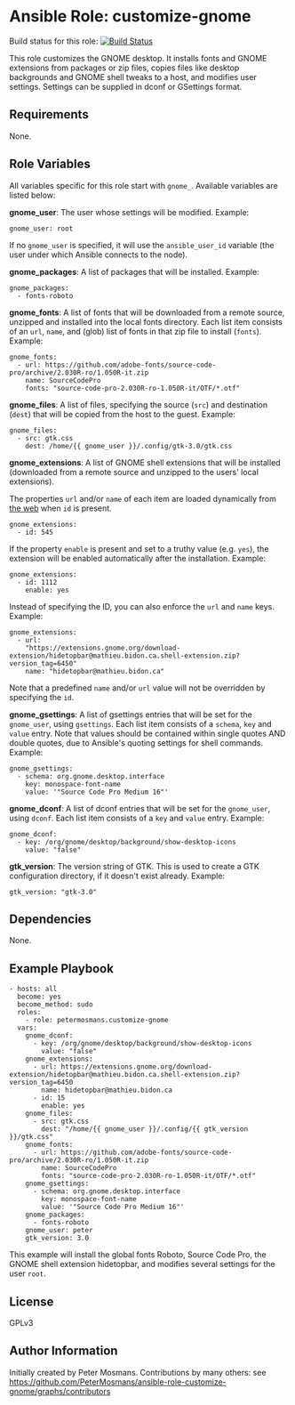 # Ansible Role: customize-gnome

Build status for this role:
[![Build Status](https://travis-ci.org/PeterMosmans/ansible-role-customize-gnome.svg)](https://travis-ci.org/PeterMosmans/ansible-role-customize-gnome)

This role customizes the GNOME desktop. It installs fonts and GNOME extensions
from packages or zip files, copies files like desktop backgrounds and GNOME
shell tweaks to a host, and modifies user settings. Settings can be supplied in
dconf or GSettings format.

## Requirements

None.

## Role Variables

All variables specific for this role start with `gnome_`. Available variables
are listed below:

**gnome_user**: The user whose settings will be modified. Example:

```
gnome_user: root
```

If no `gnome_user` is specified, it will use the `ansible_user_id` variable (the
user under which Ansible connects to the node).

**gnome_packages**: A list of packages that will be installed. Example:

```
gnome_packages:
  - fonts-roboto
```

**gnome_fonts**: A list of fonts that will be downloaded from a remote source,
unzipped and installed into the local fonts directory. Each list item consists
of an `url`, `name`, and (glob) list of fonts in that zip file to install
(`fonts`). Example:

```
gnome_fonts:
  - url: https://github.com/adobe-fonts/source-code-pro/archive/2.030R-ro/1.050R-it.zip
    name: SourceCodePro
    fonts: "source-code-pro-2.030R-ro-1.050R-it/OTF/*.otf"
```

**gnome_files**: A list of files, specifying the source (`src`) and destination
(`dest`) that will be copied from the host to the guest. Example:

```
gnome_files:
  - src: gtk.css
    dest: /home/{{ gnome_user }}/.config/gtk-3.0/gtk.css
```

**gnome_extensions**: A list of GNOME shell extensions that will be installed
(downloaded from a remote source and unzipped to the users' local extensions).

The properties `url` and/or `name` of each item are loaded dynamically from
[the web](https://extensions.gnome.org/extension-info/?pk=545) when `id` is
present.

```
gnome_extensions:
  - id: 545
```

If the property `enable` is present and set to a truthy value (e.g. `yes`), the
extension will be enabled automatically after the installation. Example:

```
gnome_extensions:
  - id: 1112
    enable: yes
```

Instead of specifying the ID, you can also enforce the `url` and `name` keys.
Example:

```
gnome_extensions:
  - url:
    "https://extensions.gnome.org/download-extension/hidetopbar@mathieu.bidon.ca.shell-extension.zip?version_tag=6450"
    name: "hidetopbar@mathieu.bidon.ca"
```

Note that a predefined `name` and/or `url` value will not be overridden by
specifying the `id`.

**gnome_gsettings**: A list of gsettings entries that will be set for the
`gnome_user`, using `gsettings`. Each list item consists of a `schema`, `key`
and `value` entry. Note that values should be contained within single quotes AND
double quotes, due to Ansible's quoting settings for shell commands. Example:

```
gnome_gsettings:
  - schema: org.gnome.desktop.interface
    key: monospace-font-name
    value: '"Source Code Pro Medium 16"'
```

**gnome_dconf**: A list of dconf entries that will be set for the `gnome_user`,
using `dconf`. Each list item consists of a `key` and `value` entry. Example:

```
gnome_dconf:
  - key: /org/gnome/desktop/background/show-desktop-icons
    value: "false"
```

**gtk_version**: The version string of GTK. This is used to create a GTK
configuration directory, if it doesn't exist already. Example:

```
gtk_version: "gtk-3.0"
```

## Dependencies

None.

## Example Playbook

```
- hosts: all
  become: yes
  become_method: sudo
  roles:
    - role: petermosmans.customize-gnome
  vars:
    gnome_dconf:
      - key: /org/gnome/desktop/background/show-desktop-icons
        value: "false"
    gnome_extensions:
      - url: https://extensions.gnome.org/download-extension/hidetopbar@mathieu.bidon.ca.shell-extension.zip?version_tag=6450
        name: hidetopbar@mathieu.bidon.ca
      - id: 15
        enable: yes
    gnome_files:
      - src: gtk.css
        dest: "/home/{{ gnome_user }}/.config/{{ gtk_version }}/gtk.css"
    gnome_fonts:
      - url: https://github.com/adobe-fonts/source-code-pro/archive/2.030R-ro/1.050R-it.zip
        name: SourceCodePro
        fonts: "source-code-pro-2.030R-ro-1.050R-it/OTF/*.otf"
    gnome_gsettings:
      - schema: org.gnome.desktop.interface
        key: monospace-font-name
        value: '"Source Code Pro Medium 16"'
    gnome_packages:
      - fonts-roboto
    gnome_user: peter
    gtk_version: 3.0
```

This example will install the global fonts Roboto, Source Code Pro, the GNOME
shell extension hidetopbar, and modifies several settings for the user `root`.

## License

GPLv3

## Author Information

Initially created by Peter Mosmans. Contributions by many others: see
https://github.com/PeterMosmans/ansible-role-customize-gnome/graphs/contributors
